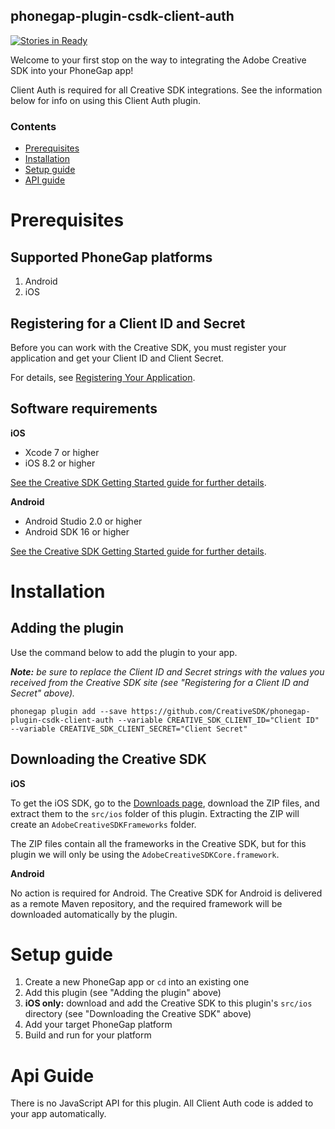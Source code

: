 <!--
#
# Licensed to the Apache Software Foundation (ASF) under one
# or more contributor license agreements.  See the NOTICE file
# distributed with this work for additional information
# regarding copyright ownership.  The ASF licenses this file
# to you under the Apache License, Version 2.0 (the
# "License"); you may not use this file except in compliance
# with the License.  You may obtain a copy of the License at
#
# http://www.apache.org/licenses/LICENSE-2.0
#
# Unless required by applicable law or agreed to in writing,
# software distributed under the License is distributed on an
# "AS IS" BASIS, WITHOUT WARRANTIES OR CONDITIONS OF ANY
#  KIND, either express or implied.  See the License for the
# specific language governing permissions and limitations
# under the License.
#
-->

phonegap-plugin-csdk-client-auth
------------------------

[![Stories in Ready](https://badge.waffle.io/CreativeSDK/phonegap-plugin-csdk-client-auth.png?label=ready&title=Ready)](http://waffle.io/CreativeSDK/phonegap-plugin-csdk-client-auth)

Welcome to your first stop on the way to integrating the Adobe Creative SDK into your PhoneGap app!

Client Auth is required for all Creative SDK integrations. See the information below for info on using this Client Auth plugin.

### Contents

- [Prerequisites](#prerequisites)
- [Installation](#installation)
- [Setup guide](#setup-guide)
- [API guide](#api-guide)


# Prerequisites

## Supported PhoneGap platforms

1. Android
1. iOS

## Registering for a Client ID and Secret

Before you can work with the Creative SDK, you must register your application and get your Client ID and Client Secret. 

For details, see [Registering Your Application](https://creativesdk.adobe.com/docs/ios/#/articles/gettingstarted/index.html#register_application).

## Software requirements

**iOS**

- Xcode 7 or higher
- iOS 8.2 or higher

[See the Creative SDK Getting Started guide for further details](https://creativesdk.adobe.com/docs/ios/#/articles/gettingstarted/index.html#prerequisites).

**Android**

- Android Studio 2.0 or higher
- Android SDK 16 or higher

[See the Creative SDK Getting Started guide for further details](https://creativesdk.adobe.com/docs/android/#/articles/gettingstarted/index.html#prerequisites).


# Installation

## Adding the plugin

Use the command below to add the plugin to your app.

_**Note:** be sure to replace the Client ID and Secret strings with the values you received from the Creative SDK site (see "Registering for a Client ID and Secret" above)._

```
phonegap plugin add --save https://github.com/CreativeSDK/phonegap-plugin-csdk-client-auth --variable CREATIVE_SDK_CLIENT_ID="Client ID" --variable CREATIVE_SDK_CLIENT_SECRET="Client Secret"
```

## Downloading the Creative SDK

**iOS** 

To get the iOS SDK, go to the [Downloads page](https://creativesdk.adobe.com/downloads.html), download the ZIP files, and extract them to the `src/ios` folder of this plugin. Extracting the ZIP will create an `AdobeCreativeSDKFrameworks` folder. 

The ZIP files contain all the frameworks in the Creative SDK, but for this plugin we will only be using the `AdobeCreativeSDKCore.framework`.


**Android** 

No action is required for Android. The Creative SDK for Android is delivered as a remote Maven repository, and the required framework will be downloaded automatically by the plugin.


# Setup guide

1. Create a new PhoneGap app or `cd` into an existing one
1. Add this plugin (see "Adding the plugin" above)
1. **iOS only:** download and add the Creative SDK to this plugin's `src/ios` directory (see "Downloading the Creative SDK" above)
1. Add your target PhoneGap platform
1. Build and run for your platform


<a name="api"></a>
# Api Guide

There is no JavaScript API for this plugin. All Client Auth code is added to your app automatically.